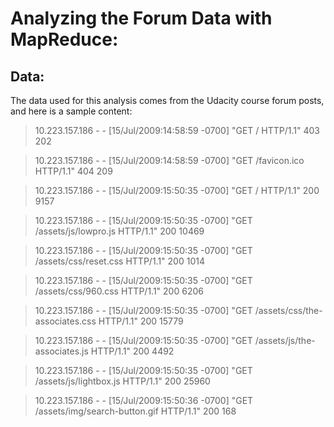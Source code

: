 # Analyzing the Forum Data with MapReduce:

## Data:
The data used for this analysis comes from the Udacity course forum posts, and here is a sample content:

> 10.223.157.186 - - [15/Jul/2009:14:58:59 -0700] "GET / HTTP/1.1" 403 202

> 10.223.157.186 - - [15/Jul/2009:14:58:59 -0700] "GET /favicon.ico HTTP/1.1" 404 209

> 10.223.157.186 - - [15/Jul/2009:15:50:35 -0700] "GET / HTTP/1.1" 200 9157

> 10.223.157.186 - - [15/Jul/2009:15:50:35 -0700] "GET /assets/js/lowpro.js HTTP/1.1" 200 10469

> 10.223.157.186 - - [15/Jul/2009:15:50:35 -0700] "GET /assets/css/reset.css HTTP/1.1" 200 1014

> 10.223.157.186 - - [15/Jul/2009:15:50:35 -0700] "GET /assets/css/960.css HTTP/1.1" 200 6206

> 10.223.157.186 - - [15/Jul/2009:15:50:35 -0700] "GET /assets/css/the-associates.css HTTP/1.1" 200 15779

> 10.223.157.186 - - [15/Jul/2009:15:50:35 -0700] "GET /assets/js/the-associates.js HTTP/1.1" 200 4492

> 10.223.157.186 - - [15/Jul/2009:15:50:35 -0700] "GET /assets/js/lightbox.js HTTP/1.1" 200 25960

> 10.223.157.186 - - [15/Jul/2009:15:50:36 -0700] "GET /assets/img/search-button.gif HTTP/1.1" 200 168

